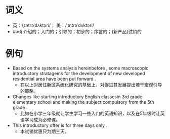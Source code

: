 # 词义
- 英：/ˌɪntrəˈdʌktəri/； 美：/ˌɪntrəˈdʌktəri/
- #adj 介绍的；入门的；引导的；初步的；序言的；(新产品)试销的
# 例句
- Based on the systems analysis hereinbefore , some macroscopic introductory stratagems for the development of new developed residential area have been put forward .
	- 在以上对居住新区系统化研究的基础上，对促进其发展提出若干宏观引导的策略。
- Changes like starting introductory English classesin 3rd grade elementary school and making the subject compulsory from the 5th grade .
	- 比如在小学三年级就让学生学习一些入门的英语知识，以及在5年级时让英语学习成为必修课。
- This introductory offer is for three days only .
	- 本试销优惠只为期三天。
